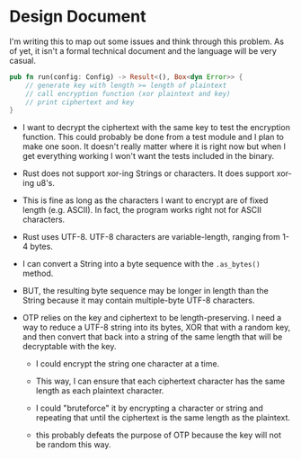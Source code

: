 # Design Document
I'm writing this to map out some issues and think through this problem. As of yet, it isn't a formal technical document and the language will be very casual.

```rs
pub fn run(config: Config) -> Result<(), Box<dyn Error>> {
    // generate key with length >= length of plaintext
    // call encryption function (xor plaintext and key)
    // print ciphertext and key
}
```
- I want to decrypt the ciphertext with the same key to test the encryption function. This could probably be done from a test module and I plan to make one soon. It doesn't really matter where it is right now but when I get everything working I won't want the tests included in the binary.

- Rust does not support xor-ing Strings or characters. It does support xor-ing u8's. 
- This is fine as long as the characters I want to encrypt are of fixed length (e.g. ASCII). In fact, the program works right not for ASCII characters.
- Rust uses UTF-8. UTF-8 characters are variable-length, ranging from 1-4 bytes. 
- I can convert a String into a byte sequence with the `.as_bytes()` method.
- BUT, the resulting byte sequence may be longer in length than the String because it may contain multiple-byte UTF-8 characters.
- OTP relies on the key and ciphertext to be length-preserving. I need a way to reduce a UTF-8 string into its bytes, XOR that with a random key, and then convert that back into a string of the same length that will be decryptable with the key.
    - I could encrypt the string one character at a time.
    - This way, I can ensure that each ciphertext character has the same length as each plaintext character. 

    - I could "bruteforce" it by encrypting a character or string and repeating that until the ciphertext is the same length as the plaintext.
    - this probably defeats the purpose of OTP because the key will not be random this way.

